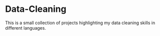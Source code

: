 # Data-Cleaning
This is a small collection of projects highlighting my data cleaning skills in different languages.
